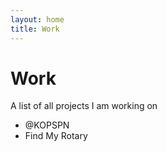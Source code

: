 ```yaml
---
layout: home
title: Work
---
```


# Work

A list of all projects I am working on

- @KOPSPN
- Find My Rotary
